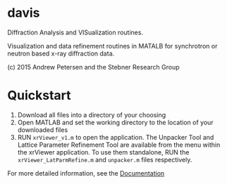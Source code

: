 # davis
Diffraction Analysis and VISualization routines.

Visualization and data refinement routines in MATALB for synchrotron or neutron based x-ray diffraction data.

(c) 2015 Andrew Petersen and the Stebner Research Group



# Quickstart
 1. Download all files into a directory of your choosing
 2. Open MATLAB and set the working directory to the location of your downloaded files
 3. RUN `xrViewer_v1.m` to open the application. The Unpacker Tool and Lattice Parameter Refinement Tool are available from the menu within the xrViewer application. To use them standalone, RUN the `xrViewer_LatParmRefine.m` and `unpacker.m` files respectively.
 

For more detailed information, see the [Documentation](https://github.com/beamteamco/davis/wiki/davis-Documentation-v1.1.0)
